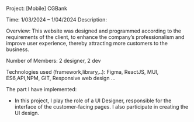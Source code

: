 Project: [Mobile] CGBank 

Time: 1/03/2024 – 1/04/2024 Description:

Overview: This website was designed and programmed according to the requirements of the client, to enhance the company’s professionalism and improve user experience, thereby attracting more customers to the business. 

Number of Members: 2 designer, 2 dev 

Technologies used (framework,library,..): Figma, ReactJS, MUI, ES6,API,NPM, GIT, Responsive web design … 

The part I have implemented: 
+ In this project, I play the role of a UI Designer, responsible for the interface of the customer-facing pages. I also participate in creating the UI design.
